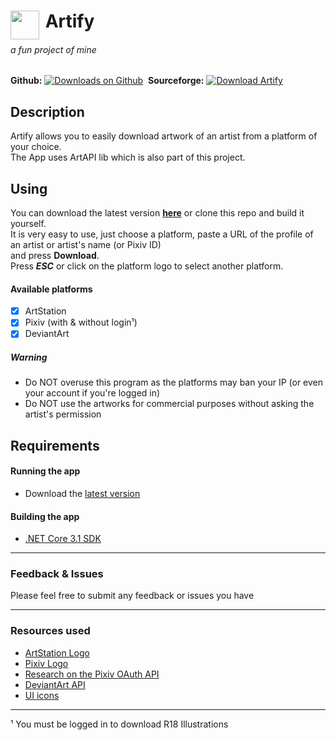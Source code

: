 <h1><img align="left" width="46" src="https://raw.githubusercontent.com/sentouki/Artify/master/Artify/assets/icons/artify.png">&nbspArtify</img></h1>

###### a fun project of mine

**Github:** [![Downloads on Github](https://img.shields.io/github/downloads/sentouki/artify/total.svg)](https://github.com/sentouki/Artify/releases)  **Sourceforge:** [![Download Artify](https://img.shields.io/sourceforge/dt/artify.svg)](https://sourceforge.net/projects/artify/files/latest/download)

## Description
Artify allows you to easily download artwork of an artist from a platform of your choice.  
The App uses ArtAPI lib which is also part of this project.

## Using
You can download the latest version **[here](https://github.com/sentouki/Artify/releases)** or clone this repo and build it yourself.<br>
It is very easy to use, just choose a platform, paste a URL of the profile of an artist or artist's name (or Pixiv ID)  
and press **Download**.<br>
Press ***ESC*** or click on the platform logo to select another platform.

#### Available platforms
- [x] ArtStation
- [x] Pixiv (with & without login¹)
- [x] DeviantArt

##### Warning  
- Do NOT overuse this program as the platforms may ban your IP (or even your account if you're logged in)
- Do NOT use the artworks for commercial purposes without asking the artist's permission

## Requirements

#### Running the app
- Download the [latest version](https://github.com/sentouki/Artify/releases/download/v1.5.2/Artify_v1.5.2.selfcontained.zip)

#### Building the app
- [.NET Core 3.1 SDK](https://dotnet.microsoft.com/download/visual-studio-sdks)
-------------------
### Feedback & Issues
Please feel free to submit any feedback or issues you have  

-------------------
### Resources used
- [ArtStation Logo](https://www.artstation.com/about/logo)
- [Pixiv Logo](https://commons.wikimedia.org/wiki/File:Pixiv_Icon.svg)
- [Research on the Pixiv OAuth API](https://github.com/azuline/pixiv-api)
- [DeviantArt API](https://www.deviantart.com/developers/http/v1/20200519)
- [UI icons](https://material.io/resources/icons/)
-------------------

¹ You must be logged in to download R18 Illustrations

